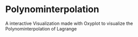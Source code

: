 # Polynominterpolation

A interactive Visualization made with Oxyplot to visualize the Polynominterpolation of Lagrange

